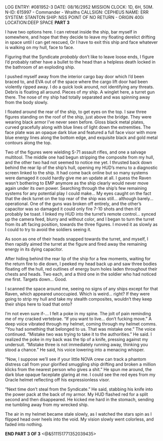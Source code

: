LOG ENTRY: #081952-3
DATE: 08/16/2952
MISSION CLOCK: 1D, 6H, 50M.
N-ID: 615997 - Commander - Wraiths
CALLSIGN: CEPHEUS 
NAME: ERR 
SYSTEM: STANTON
SHIP: NSS POINT OF NO RETURN - ORIGIN 400i
LOCATION:DEEP SPACE
**PART 3**

I have two options here. I can retreat inside the ship, bar myself in somewhere, and hope that they decide to leave my floating derelict drifting in space until I can get rescued, Or I have to exit this ship and face whatever is walking on my hull, face to face. 

Figuring that the Syndicate *probably* don’t like to leave loose ends, I figure I’d probably rather have a bullet to the head than a helpless death locked in the bathroom of an exploding ship. 

I pushed myself away from the interior cargo bay door which I’d been braced to, and EVA out of the space where the cargo lift door had been violently ripped away. 
I do a quick look around, not identifying any threats. Debris is floating all around. Pieces of *my* ship. A winglet here, a turret gun there. The nose of my ship had totally separated and was spinning away from the body slowly. 

I floated around the rear of the ship, to get eyes on the top. I saw three figures standing on the roof of the ship, just above the bridge. They were wearing black armor I’ve never seen before. Gloss black metal plates, curved gracefully along with blue lines of light down the extremities. The face plate was an opaque dark blue and featured a full face visor with more blue energy lines along the bottom edge, and exquisite black and gold metal contours along the top. 

Two of the figures were wielding S-71 assault rifles, and one a salvage multitool. The middle one had begun stripping the composite from my hull, and the other two had not seemed to notice me yet. I thrusted back down behind the rear lip of the ship’s hull, opening my HUD’s menu to a diagnostic screen linked to the ship. 
It had come back online but so many systems were damaged it could hardly give me an update at all. I guess the Raven wasn't bothering to EMP anymore as the ship clearly would never move again under its own power. 
Searching through the ship’s few remaining systems for any potential play I could make… My eyes caught on the fact that the deck turret on the top rear of the ship was still… although barely… operational. One of the guns was broken off entirely, and the other’s capacitor was so damaged it could only fire 7-10 shots and then it’d probably be toast.
I linked my HUD into the turret’s remote control… synced up the camera feed, blurry and without color, and I began to turn the turret from its aft facing position, towards the three figures. I moved it as slowly as I could to try to avoid the soldiers seeing it. 

As soon as one of their heads snapped towards the turret, and myself, I then rapidly aimed the turret at the figure and fired away the remaining energy in its dying capacitor.

After hiding behind the rear lip of the ship for a few moments, waiting for the return fire to die down, I peeked my head back up and saw three bodies floating off the hull, red outlines of energy burn holes laden throughout their chests and heads. Two each, and a third one in the soldier who had noticed me first. Targets down… Good.

I scanned the space around me, seeing no signs of any ships except for that Raven, which appeared unoccupied. Which is weird… right? If they were going to strip my hull and take my stealth composites, wouldn’t they keep their ships here to load that onto?

I’m not even sure if-... I felt a poke in my spine. The jolt of pain reminding me of my cracked vertebrae. “If you want to live… don’t fucking move.” A deep voice vibrated through my helmet, coming through my helmet comms. “You had something that belonged to us. That was mistake one.” The voice continued. “Mistake two was trying to take it to the authorities.” He said. I realized the poke in my back was the tip of a knife, pressing against my undersuit. “Mistake three is not immediately running away, thinking you stood a chance.” He said, his voice lowering into a menacing whisper. 

“Now, I suppose we’ll see if your little NOVA crew can track a phantom distress call from your glorified smuggling ship drifting and broken a million klicks from the nearest person who gives a shit.” He spun me around, the dark blue opaque faceplate glaring at me. I could see the red eyes from my Oracle helmet reflecting off his expressionless visor. 

“Next time don’t steal from the Syndicate.” He said, stabbing his knife into the power pack at the back of my armor. My HUD flashed red for a split second and then disappeared. He kicked me hard in the stomach, sending me tumbling away from my wrecked ship. 

The air in my helmet became stale slowly, as I watched the stars spin as I flipped head over heels into the void. My vision slowly went colorless, and faded into nothing. 

**END PART 3 OF 3**
<@&511151771352039435>